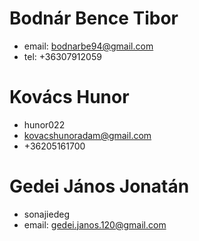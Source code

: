 # Bodnár Bence Tibor
  - email: bodnarbe94@gmail.com
  - tel: +36307912059 

# Kovács Hunor
  - hunor022
  - kovacshunoradam@gmail.com
  - +36205161700

# Gedei János Jonatán
  - sonajiedeg
  - email: gedei.janos.120@gmail.com
